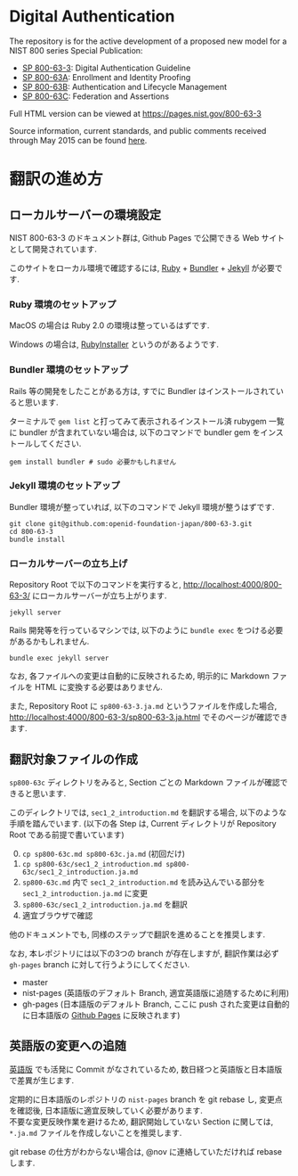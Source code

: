 
# Digital Authentication

The repository is for the active development of a proposed new model for a NIST 800 series Special Publication:

* [SP 800-63-3](sp800-63-3/cover.md): Digital Authentication Guideline
* [SP 800-63A](sp800-63a/cover.md): Enrollment and Identity Proofing
* [SP 800-63B](sp800-63b/cover.md): Authentication and Lifecycle Management
* [SP 800-63C](sp800-63c/cover.md): Federation and Assertions

Full HTML version can be viewed at https://pages.nist.gov/800-63-3

Source information, current standards, and public comments received through May 2015 can be found [here](http://csrc.nist.gov/groups/ST/eauthentication/sp800-63-2_call-comments.html).

# 翻訳の進め方

## ローカルサーバーの環境設定

NIST 800-63-3 のドキュメント群は, Github Pages で公開できる Web サイトとして開発されています.

このサイトをローカル環境で確認するには, [Ruby](https://www.ruby-lang.org/) + [Bundler](http://bundler.io) + [Jekyll](http://jekyllrb.com) が必要です.


### Ruby 環境のセットアップ

MacOS の場合は Ruby 2.0 の環境は整っているはずです.

Windows の場合は, [RubyInstaller](http://rubyinstaller.org) というのがあるようです.

### Bundler 環境のセットアップ

Rails 等の開発をしたことがある方は, すでに Bundler はインストールされていると思います.

ターミナルで `gem list` と打ってみて表示されるインストール済 rubygem 一覧に bundler が含まれていない場合は, 以下のコマンドで bundler gem をインストールしてください.

```
gem install bundler # sudo 必要かもしれません
```

### Jekyll 環境のセットアップ

Bundler 環境が整っていれば, 以下のコマンドで Jekyll 環境が整うはずです.

```
git clone git@github.com:openid-foundation-japan/800-63-3.git
cd 800-63-3
bundle install
```

### ローカルサーバーの立ち上げ

Repository Root で以下のコマンドを実行すると, [http://localhost:4000/800-63-3/](http://localhost:4000/800-63-3/) にローカルサーバーが立ち上がります.

```
jekyll server
```

Rails 開発等を行っているマシンでは, 以下のように `bundle exec` をつける必要があるかもしれません.

```
bundle exec jekyll server
```

なお, 各ファイルへの変更は自動的に反映されるため, 明示的に Markdown ファイルを HTML に変換する必要はありません.

また, Repository Root に `sp800-63-3.ja.md` というファイルを作成した場合, [http://localhost:4000/800-63-3/sp800-63-3.ja.html](http://localhost:4000/800-63-3/sp800-63-3.ja.html) でそのページが確認できます.

## 翻訳対象ファイルの作成

`sp800-63c` ディレクトリをみると, Section ごとの Markdown ファイルが確認できると思います.

このディレクトリでは, `sec1_2_introduction.md` を翻訳する場合, 以下のような手順を踏んでいます. (以下の各 Step は, Current ディレクトリが Repository Root である前提で書いています)

0. `cp sp800-63c.md sp800-63c.ja.md` (初回だけ)
1. `cp sp800-63c/sec1_2_introduction.md sp800-63c/sec1_2_introduction.ja.md`
2. `sp800-63c.md` 内で `sec1_2_introduction.md` を読み込んでいる部分を `sec1_2_introduction.ja.md` に変更
3. `sp800-63c/sec1_2_introduction.ja.md` を翻訳
4. 適宜ブラウザで確認

他のドキュメントでも, 同様のステップで翻訳を進めることを推奨します.

なお, 本レポジトリには以下の3つの branch が存在しますが, 翻訳作業は必ず `gh-pages` branch に対して行うようにしてください.

* master
* nist-pages (英語版のデフォルト Branch, 適宜英語版に追随するために利用)
* gh-pages (日本語版のデフォルト Branch, ここに push された変更は自動的に日本語版の [Github Pages](https://openid-foundation-japan.github.io/800-63-3/) に反映されます)

## 英語版の変更への追随

[英語版](https://github.com/usnistgov/800-63-3) でも活発に Commit がなされているため, 数日経つと英語版と日本語版で差異が生じます.

定期的に日本語版のレポジトリの `nist-pages` branch を git rebase し, 変更点を確認後, 日本語版に適宜反映していく必要があります.  
不要な変更反映作業を避けるため, 翻訳開始していない Section に関しては, `*.ja.md` ファイルを作成しないことを推奨します.

git rebase の仕方がわからない場合は, @nov に連絡していただければ rebase します.  
